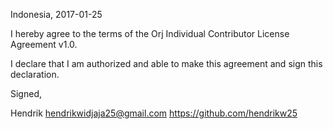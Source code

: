 Indonesia, 2017-01-25

I hereby agree to the terms of the Orj Individual Contributor License
Agreement v1.0.

I declare that I am authorized and able to make this agreement and sign this
declaration.

Signed,

Hendrik hendrikwidjaja25@gmail.com https://github.com/hendrikw25
